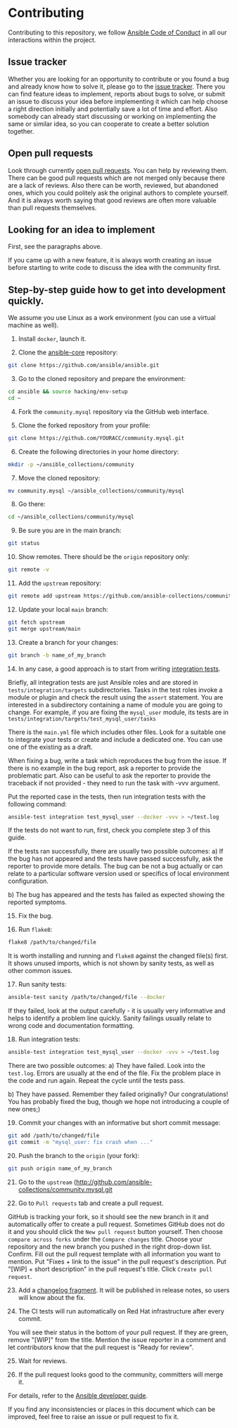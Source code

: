 # Contributing

Contributing to this repository, we follow [Ansible Code of Conduct](https://docs.ansible.com/ansible/latest/community/code_of_conduct.html) in all our interactions within the project.

## Issue tracker

Whether you are looking for an opportunity to contribute or you found a bug and already know how to solve it, please go to the [issue tracker](https://github.com/ansible-collections/community.mysql/issues).
There you can find feature ideas to implement, reports about bugs to solve, or submit an issue to discuss your idea before implementing it which can help choose a right direction initially and potentially save a lot of time and effort.
Also somebody can already start discussing or working on implementing the same or similar idea,
so you can cooperate to create a better solution together.

## Open pull requests

Look through currently [open pull requests](https://github.com/ansible-collections/community.mysql/pulls).
You can help by reviewing them. There can be good pull requests which are not merged only because there are a lack of reviews. Also there can be worth, reviewed, but abandoned ones, which you could politely ask the original authors to complete yourself.
And it is always worth saying that good reviews are often more valuable than pull requests themselves.

## Looking for an idea to implement

First, see the paragraphs above.

If you came up with a new feature, it is always worth creating an issue
before starting to write code to discuss the idea with the community first.

## Step-by-step guide how to get into development quickly.

We assume you use Linux as a work environment (you can use a virtual machine as well).

1. Install ``docker``, launch it.

2. Clone the [ansible-core](https://github.com/ansible/ansible) repository:
```bash
git clone https://github.com/ansible/ansible.git
```
3. Go to the cloned repository and prepare the environment:
```bash
cd ansible && source hacking/env-setup
cd ~
```

4. Fork the ``community.mysql`` repository via the GitHub web interface.

5. Clone the forked repository from your profile:
```bash
git clone https://github.com/YOURACC/community.mysql.git
```

6. Create the following directories in your home directory:
```bash
mkdir -p ~/ansible_collections/community
```

7. Move the cloned repository:
```bash
mv community.mysql ~/ansible_collections/community/mysql
```

8. Go there:
```bash
cd ~/ansible_collections/community/mysql
```

9. Be sure you are in the main branch:
```bash
git status
```

10. Show remotes. There should be the ``origin`` repository only:
```bash
git remote -v
```

11. Add the ``upstream`` repository:
```bash
git remote add upstream https://github.com/ansible-collections/community.mysql.git
```

12. Update your local ``main`` branch:
```bash
git fetch upstream
git merge upstream/main
```

13. Create a branch for your changes:
```bash
git branch -b name_of_my_branch
```

14. In any case, a good approach is to start from writing [integration tests](https://docs.ansible.com/ansible/latest/dev_guide/testing_integration.html).

Briefly, all integration tests are just Ansible roles and are stored in ``tests/integration/targets`` subdirectories.
Tasks in the test roles invoke a module or plugin and check the result using the ``assert`` statement.
You are interested in a subdirectory containing a name of module you are going to change.
For example, if you are fixing the ``mysql_user`` module, its tests are in ``tests/integration/targets/test_mysql_user/tasks``

There is the ``main.yml`` file which includes other files.
Look for a suitable one to integrate your tests or create and include a dedicated one.
You can use one of the existing as a draft.

When fixing a bug, write a task which reproduces the bug from the issue.
If there is no example in the bug report, ask a reporter to provide the problematic part.
Also can be useful to ask the reporter to provide the traceback if not provided - they need to run the task with -vvv argument.

Put the reported case in the tests, then run integration tests with the following command:
```bash
ansible-test integration test_mysql_user --docker -vvv > ~/test.log
```
If the tests do not want to run, first, check you complete step 3 of this guide.

If the tests ran successfully, there are usually two possible outcomes:
a) If the bug has not appeared and the tests have passed successfully, ask the reporter to provide more details. The bug can be not a bug actually or can relate to a particular software version used or specifics of local environment configuration.

b) The bug has appeared and the tests has failed as expected showing the reported symptoms.

15. Fix the bug.

16. Run ``flake8``:
```bash
flake8 /path/to/changed/file
```
It is worth installing and running and ``flake8`` against the changed file(s) first.
It shows unused imports, which is not shown by sanity tests, as well as other common issues.

17. Run sanity tests:
```bash
ansible-test sanity /path/to/changed/file --docker
```
If they failed, look at the output carefully - it is usually very informative and helps to identify a problem line quickly.
Sanity failings usually relate to wrong code and documentation formatting.

18. Run integration tests:
```bash
ansible-test integration test_mysql_user --docker -vvv > ~/test.log
```

There are two possible outcomes:
a) They have failed. Look into the ``test.log``.
Errors are usually at the end of the file.
Fix the problem place in the code and run again.
Repeat the cycle until the tests pass.

b) They have passed. Remember they failed originally? Our congratulations! You has probably fixed the bug, though we hope not introducing a couple of new ones;)

19. Commit your changes with an informative but short commit message:
```bash
git add /path/to/changed/file
git commit -m "mysql_user: fix crash when ..."
```

20. Push the branch to the ``origin`` (your fork):
```bash
git push origin name_of_my_branch
```

21. Go to the ``upstream`` (http://github.com/ansible-collections/community.mysql.git

22. Go to ``Pull requests`` tab and create a pull request.

GitHub is tracking your fork, so it should see the new branch in it and automatically offer
to create a pull request. Sometimes GitHub does not do it and you should click the ``New pull request`` button yourself.
Then choose ``compare across forks`` under the ``Compare changes`` title.
Choose your repository and the new branch you pushed in the right drop-down list.
Confirm. Fill out the pull request template with all information you want to mention.
Put "Fixes + link to the issue" in the pull request's description.
Put "[WIP] + short description" in the pull request's title.
Click ``Create pull request``.

23. Add a [changelog fragment](https://docs.ansible.com/ansible/latest/community/development_process.html#changelogs). It will be published in release notes, so users will know about the fix.

24. The CI tests will run automatically on Red Hat infrastructure after every commit.

You will see their status in the bottom of your pull request.
If they are green, remove "[WIP]" from the title. Mention the issue reporter in a comment and let contributors know that the pull request is "Ready for review".

25. Wait for reviews.

26. If the pull request looks good to the community, committers will merge it.

For details, refer to the [Ansible developer guide](https://docs.ansible.com/ansible/latest/dev_guide/index.html).

If you find any inconsistencies or places in this document which can be improved, feel free to raise an issue or pull request to fix it.
